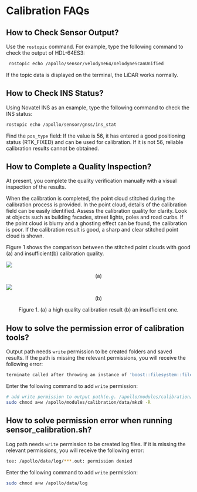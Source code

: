 # Calibration FAQs

## How to Check Sensor Output?

Use the `rostopic` command. For example, type the following command to check the
output of HDL-64ES3:

```bash
 rostopic echo /apollo/sensor/velodyne64/VelodyneScanUnified
```

If the topic data is displayed on the terminal, the LiDAR works normally.

## How to Check INS Status?

Using Novatel INS as an example, type the following command to check the INS
status:

```bash
rostopic echo /apollo/sensor/gnss/ins_stat
```

Find the `pos_type` field: If the value is 56, it has entered a good positioning
status (RTK_FIXED) and can be used for calibration. If it is not 56, reliable
calibration results cannot be obtained.

## How to Complete a Quality Inspection?

At present, you complete the quality verification manually with a visual
inspection of the results.

When the calibration is completed, the point cloud stitched during the
calibration process is provided. In the point cloud, details of the calibration
field can be easily identified. Assess the calibration quality for clarity. Look
at objects such as building facades, street lights, poles and road curbs. If the
point cloud is blurry and a ghosting effect can be found, the calibration is
poor. If the calibration result is good, a sharp and clear stitched point cloud
is shown.

Figure 1 shows the comparison between the stitched point clouds with good (a)
and insufficient(b) calibration quality.

![](https://github.com/ApolloAuto/apollo/blob/r7.0.0/docs/quickstart/images/calibration/lidar_calibration/good_calib.png)

<p align="center">
(a)
</p>

![](https://github.com/ApolloAuto/apollo/blob/r7.0.0/docs/quickstart/images/calibration/lidar_calibration/poor_calib.png)

<p align="center">
(b)
</p>

<p align="center">
Figure 1. (a) a high quality calibration result (b) an insufficient one.
</p>

## How to solve the permission error of calibration tools?

Output path needs `write` permission to be created folders and saved results. If
the path is missing the relevant permissions, you will receive the following
error:

```bash
terminate called after throwing an instance of 'boost::filesystem::filesystem_error' what(): boost::filesystem::create_directories: permission denied: "***"
```

Enter the following command to add `write` permission:

```bash
# add write permission to output path(e.g. /apollo/modules/calibration/data/mkz8)
sudo chmod a+w /apollo/modules/calibration/data/mkz8 -R
```

## How to solve permission error when running sensor_calibration.sh?

Log path needs `write` permission to be created log files. If it is missing the
relevant permissions, you will receive the following error:

```bash
tee: /apollo/data/log/***.out: permission denied
```

Enter the following command to add `write` permission:

```bash
sudo chmod a+w /apollo/data/log
```
